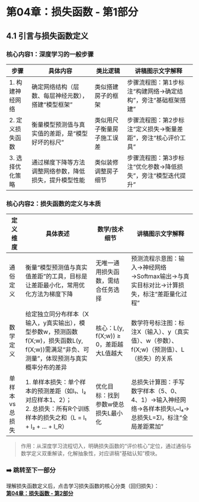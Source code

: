 # 第04章：损失函数 - 第1部分
## 4.1 引言与损失函数定义
### 核心内容1：深度学习的一般步骤  
| 步骤           | 具体内容                                                                 | 类比逻辑                     | 讲稿图示文字解释                          |
|----------------|--------------------------------------------------------------------------|------------------------------|---------------------------------------|
| 1. 构建神经网络 | 确定网络结构（层数、每层神经元数），搭建“模型框架”                         | 类似搭建房子的框架           | 步骤流程图：第1步标注“构建网络→确定结构”，旁注“基础框架搭建” |
| 2. 定义损失函数 | 衡量模型预测值与真实值的差距，是“模型好坏的标尺”                           | 类似用尺子衡量房子施工误差   | 步骤流程图：第2步标注“定义损失→衡量差距”，旁注“核心评价工具” |
| 3. 选择优化策略 | 通过梯度下降等方法调整网络参数，降低损失，提升模型性能                     | 类似装修调整房子细节         | 步骤流程图：第3步标注“优化参数→降低损失”，旁注“模型迭代提升” |

### 核心内容2：损失函数的定义与本质  
| 定义维度       | 具体表述                                                                 | 数学/技术细节                          | 讲稿图示文字解释                          |
|----------------|--------------------------------------------------------------------------|----------------------------------------|---------------------------------------|
| 通俗定义       | 衡量“模型预测值与真实值差距”的工具，目标是让差距最小化，常用优化方法为梯度下降 | 无唯一通用损失函数，需结合任务选择     | 预测流程示意图：输入→神经网络→Softmax输出→与真实目标对比→计算损失，标注“差距量化过程” |
| 数学定义       | 给定独立同分布样本（X输入，y真实输出），模型参数w，预测函数f(X;w)，损失函数L(y, f(X;w))需满足“非负、可测量”，体现预测与真实概率分布的差异 | 核心：L(y, f(X;w)) ≥ 0，差距越大L值越大 | 数学符号标注图：标注X（输入）、y（真实值）、w（参数）、f(X;w)（预测值）、L（损失）的关系 |
| 单样本vs总损失 | 1. 单样本损失：单个样本的预测差距（如l₁、l₂对应样本1、2）；<br>2. 总损失：所有R个训练样本的损失之和（L = l₁ + l₂ + ... + l_R） | 优化目标：找到参数w使总损失L最小化     | 总损失计算图：手写数字样本（5、0、4、1）→输入神经网络→各样本损失l₁~l₄→总损失L=Σl，标注“全局差距累加” |

> 作用：从深度学习流程切入，明确损失函数的“评价核心”定位，通过通俗与数学定义双重解读，化解抽象性，对应讲稿“基础认知”模块。  

### ➡️ 跳转至下一部分  
理解损失函数定义后，点击学习损失函数的核心分类（回归损失）：  
**[第04章：损失函数 - 第2部分](chter02.md)**
